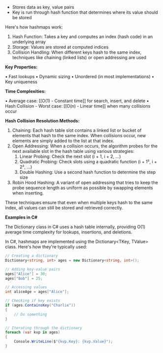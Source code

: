 - Stores data as key, value pairs
- Key is run through hash function that determines where its value should be stored

Here's how hashmaps work:
1. Hash Function: Takes a key and computes an index (hash code) in an underlying array
2. Storage: Values are stored at computed indices
3. Collision Handling: When different keys hash to the same index, techniques like chaining (linked lists) or open addressing are used

**Key Properties:**

• Fast lookups
• Dynamic sizing
• Unordered (in most implementations)
• Key uniqueness

**Time Complexities:**

• Average case: [[O(1) - Constant time]] for search, insert, and delete
• Hash Collision - Worst case: [[O(n) - Linear time]] when many collisions occur

**Hash Collision Resolution Methods:**

1. Chaining: Each hash table slot contains a linked list or bucket of elements that hash to the same index. When collisions occur, new elements are simply added to the list at that index.
2. Open Addressing: When a collision occurs, the algorithm probes for the next available slot in the hash table using various strategies:
	1. Linear Probing: Check the next slot (i + 1, i + 2, ...)
	2. Quadratic Probing: Check slots using a quadratic function (i + 1², i + 2², ...)
	3. Double Hashing: Use a second hash function to determine the step size
3. Robin Hood Hashing: A variant of open addressing that tries to keep the probe sequence length as uniform as possible by swapping elements when inserting.

These techniques ensure that even when multiple keys hash to the same index, all values can still be stored and retrieved correctly.

**Examples in C#**

The Dictionary class in C# uses a hash table internally, providing O(1) average time complexity for lookups, insertions, and deletions.

In C#, hashmaps are implemented using the Dictionary<TKey, TValue> class. Here's how they're typically used:

```C#
// Creating a dictionary
Dictionary<string, int> ages = new Dictionary<string, int>();

// Adding key-value pairs
ages["Alice"] = 30;
ages["Bob"] = 25;

// Accessing values
int aliceAge = ages["Alice"];

// Checking if key exists
if (ages.ContainsKey("Charlie"))
{
    // Do something
}

// Iterating through the dictionary
foreach (var kvp in ages)
{
    Console.WriteLine($"{kvp.Key}: {kvp.Value}");
}
```